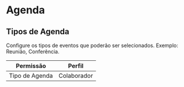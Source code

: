 # Agenda
## Tipos de Agenda
Configure os tipos de eventos que poderão ser selecionados. Exemplo: Reunião, Conferência.

| Permissão        | Perfil      |
| ---------------- | ----------- |
| Tipo de Agenda   | Colaborador |
